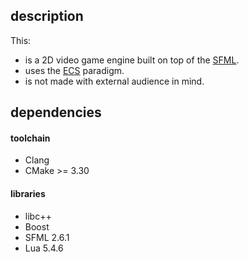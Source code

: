 ## description

This:

- is a 2D video game engine built on top of the [SFML](https://sfml-dev.org).
- uses the [ECS](https://en.wikipedia.org/wiki/Entity_component_system) paradigm.
- is not made with external audience in mind.

## dependencies

#### toolchain

- Clang
- CMake >= 3.30

#### libraries

- libc++
- Boost
- SFML 2.6.1
- Lua 5.4.6
